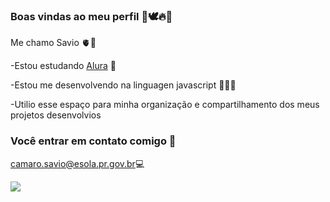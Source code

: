 ### Boas vindas ao meu perfil 💚🕊️🔥🥵

Me chamo Savio 🫀🧠

-Estou estudando [Alura](https://www.alura.com.br) 🎼

-Estou me desenvolvendo na linguagen javascript 🧑🏽‍💻

-Utilio esse espaço para minha organização e compartilhamento dos meus projetos desenvolvios


### Você entrar em contato comigo 📧

camaro.savio@esola.pr.gov.br💻

![](https://media.tenor.com/Bpbu2-YNL6cAAAAC/hacker-pupper-dog.gif)
